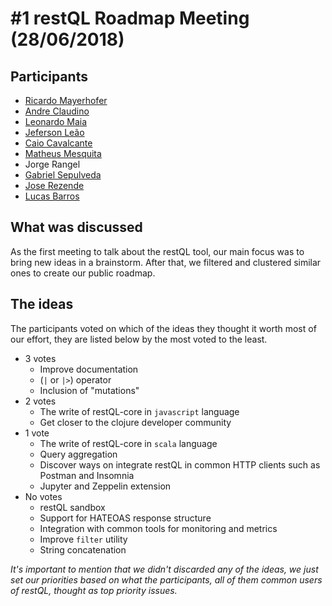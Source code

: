 # #1 restQL Roadmap Meeting (28/06/2018)

## Participants

- [Ricardo Mayerhofer](@ricardoekm)
- [Andre Claudino](@andreclaudino)
- [Leonardo Maia](@leonardodavila)
- [Jeferson Leão](@jsanchesleão)
- [Caio Cavalcante](@caiorcferreira)
- [Matheus Mesquita](@mathmesquita)
- Jorge Rangel
- [Gabriel Sepulveda](@gbrlsepulveda)
- [Jose Rezende](@joshrezende)
- [Lucas Barros](@lucasbarros)

## What was discussed

As the first meeting to talk about the restQL tool, our main focus was to bring new ideas in a brainstorm. After that, we filtered and clustered similar ones to create our public roadmap.

## The ideas

The participants voted on which of the ideas they thought it worth most of our effort, they are listed below by the most voted to the least.

- 3 votes
  - Improve documentation
  - (`|` or `|>`) operator
  - Inclusion of "mutations"
- 2 votes
  - The write of restQL-core in `javascript` language
  - Get closer to the clojure developer community
- 1 vote
  - The write of restQL-core in `scala` language
  - Query aggregation
  - Discover ways on integrate restQL in common HTTP clients such as Postman and Insomnia
  - Jupyter and Zeppelin extension
- No votes
  - restQL sandbox
  - Support for HATEOAS response structure
  - Integration with common tools for monitoring and metrics
  - Improve `filter` utility
  - String concatenation

_It's important to mention that we didn't discarded any of the ideas, we just set our priorities based on what the participants, all of them common users of restQL, thought as top priority issues._
